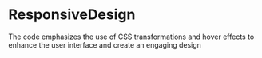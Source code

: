 # ResponsiveDesign
 The code emphasizes the use of CSS transformations and hover effects to enhance the user interface and create an engaging design
